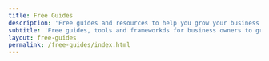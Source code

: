 ```yaml
---
title: Free Guides
description: 'Free guides and resources to help you grow your business.'
subtitle: 'Free guides, tools and frameworkds for business owners to grow their business.'
layout: free-guides
permalink: /free-guides/index.html
---
```

